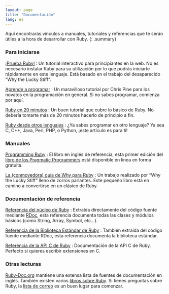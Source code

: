 ```yaml
---
layout: page
title: "Documentación"
lang: es
---
```


Aquí encontrarás vínculos a manuales, tutoriales y referencias que te
serán útiles a la hora de desarrollar con Ruby.
{: .summary}

### Para iniciarse

[¡Prueba Ruby!][1]
: Un tutorial interactivo para principiantes en la web. No es necesario
  instalar Ruby para su utilización por lo que podrás iniciarte
  rápidamente en este lenguaje. Está basado en el trabajo del
  desaparecido “Why the Lucky Stiff”.

[Aprende a programar][2]
: Un maravilloso tutorial por Chris Pine para los novatos en la
  programación en general. Si no sabes programar, comienza por aquí.

[Ruby en 20 minutos](/es/documentation/quickstart/)
: Un buen tutorial que cubre lo básico de Ruby. No debería tomarte más
  de 20 minutos hacerlo de principio a fin.

[Ruby desde otros lenguajes](/es/documentation/ruby-from-other-languages/)
: ¿Ya sabes programar en otro lenguaje? Ya sea C, C++, Java, Perl, PHP,
  o Python, ¡este artículo es para tí!

### Manuales

[Programming Ruby][3]
: El libro en inglés de referencia, esta primer edición del
  [libro de los Pragmatic Programmers][4] está disponible en línea
  en forma gratuita.

[La (conmovedora) guía de Why para Ruby][5]
: Un trabajo realizado por “Why the Lucky Stiff” lleno de zorros
  parlantes. Este pequeño libro está en camino a convertirse en un
  clásico de Ruby.

### Documentación de referencia

[Referencia del núcleo de Ruby][7]
: Extraída directamente del código fuente mediante [RDoc][8], esta
  referencia documenta todas las clases y módulos básicos (como String,
  Array, Symbol, etc…).

[Referencia de la Biblioteca Estándar de Ruby][9]
: También extraída del código fuente mediante RDoc, esta referencia
  documenta la biblioteca estándar.

[Referencia de la API C de Ruby][extensions]
: Documentación de la API C de Ruby.
  Perfecto si quieres escribir extensiones en C.

### Otras lecturas

[Ruby-Doc.org][11] mantiene una extensa lista de fuentes de
documentación en inglés. También existen varios [libros sobre Ruby][12].
Si tienes preguntas sobre Ruby, la [lista de
correo](/es/community/mailing-lists/) es un buen lugar para comenzar.



[1]: https://ruby.github.io/TryRuby/
[2]: http://pine.fm/LearnToProgram/
[3]: http://www.ruby-doc.org/docs/ProgrammingRuby/
[4]: http://pragmaticprogrammer.com/titles/ruby/index.html
[5]: http://mislav.uniqpath.com/poignant-guide/
[7]: http://www.ruby-doc.org/core
[8]: https://ruby.github.io/rdoc/
[9]: http://www.ruby-doc.org/stdlib
[extensions]: https://docs.ruby-lang.org/en/master/extension_rdoc.html
[11]: http://ruby-doc.org
[12]: http://www.ruby-doc.org/bookstore
